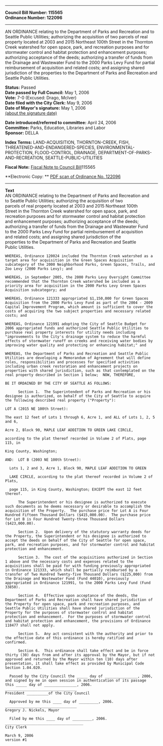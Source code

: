 * * * * *  
  
**Council Bill Number: [](#h0)[](#h2)115565**   
**Ordinance Number: 122096**  
  
* * * * *  
  
AN ORDINANCE relating to the Department of Parks and Recreation and to Seattle Public Utilities; authorizing the acquisition of two parcels of real property located at 2003 and 2015 Northeast 100th Street in the Thornton Creek watershed for open space, park, and recreation purposes and for stormwater control and habitat protection and enhancement purposes; authorizing acceptance of the deeds; authorizing a transfer of funds from the Drainage and Wastewater Fund to the 2000 Parks Levy Fund for partial reimbursement of acquisition and related costs; and assigning shared jurisdiction of the properties to the Department of Parks and Recreation and Seattle Public Utilities.  
  
**Status:** Passed   
**Date passed by Full Council:** May 1, 2006   
**Vote:** 7-0 (Excused: Drago, McIver)   
**Date filed with the City Clerk:** May 9, 2006   
**Date of Mayor's signature:** May 1, 2006   
[(about the signature date)](/~public/approvaldate.htm)   
  
  
**Date introduced/referred to committee:** April 24, 2006   
**Committee:** Parks, Education, Libraries and Labor   
**Sponsor:** DELLA   
  
**Index Terms:** LAND-ACQUISITION, THORNTON-CREEK, FISH, THREATENED-AND-ENDANGERED-SPECIES, ENVIRONMENTAL-PROTECTION, FLOOD-CONTROL, DRAINAGE, DEPARTMENT-OF-PARKS-AND-RECREATION, SEATTLE-PUBLIC-UTILITIES  
  
**Fiscal Note:** [Fiscal Note to Council Bill](http://clerk.seattle.gov/~public/fnote/115565.htm)[](#h1)[](#h3)115565  
  
**Electronic Copy: ** [PDF scan of Ordinance No. 122096](/~archives/Ordinances/Ord_122096.pdf)  
  
* * * * *  
  
**Text**  
    AN ORDINANCE relating to the Department of Parks and Recreation and  
    to Seattle Public Utilities; authorizing the acquisition of two  
    parcels of real property located at 2003 and 2015 Northeast 100th  
    Street in the Thornton Creek watershed for open space, park, and  
    recreation purposes and for stormwater control and habitat protection  
    and enhancement purposes; authorizing acceptance of the deeds;  
    authorizing a transfer of funds from the Drainage and Wastewater Fund  
    to the 2000 Parks Levy Fund for partial reimbursement of acquisition  
    and related costs; and assigning shared jurisdiction of the  
    properties to the Department of Parks and Recreation and Seattle  
    Public Utilities.  
  
    WHEREAS, Ordinance 120024 included the Thornton Creek watershed as a  
    target area for acquisition in the Green Spaces Acquisition  
    subcategory of the 2000 Neighborhood Parks, Green Spaces, Trails, and  
    Zoo Levy (2000 Parks Levy); and  
  
    WHEREAS, in September 2005, the 2000 Parks Levy Oversight Committee  
    recommended that the Thornton Creek watershed be included as a  
    priority area for acquisition in the 2000 Parks Levy Green Spaces  
    Acquisition subcategory; and  
  
    WHEREAS, Ordinance 121333 appropriated $1,150,000 for Green Spaces  
    Acquisition from the 2000 Parks Levy Fund as part of the 2004 - 2009  
    Capital Improvement Program, which amount is sufficient to cover the  
    costs of acquiring the two subject properties and necessary related  
    costs; and  
  
    WHEREAS, Ordinance 121991 adopting the City of Seattle Budget for  
    2006 appropriated funds and authorized Seattle Public Utilities to  
    purchase real property interests for utility needs including  
    "improvements to the City's drainage system to reduce the harmful  
    effects of stormwater runoff on creeks and receiving water bodies by  
    improving water quality and protecting or enhancing habitat;" and  
  
    WHEREAS, the Department of Parks and Recreation and Seattle Public  
    Utilities are developing a Memorandum of Agreement that will define  
    roles, responsibilities and processes for specified activities  
    including urban creek restoration and enhancement projects on  
    properties with shared jurisdiction, such as that contemplated on the  
    real property described in Section 1 below;  NOW, THEREFORE,  
  
    BE IT ORDAINED BY THE CITY OF SEATTLE AS FOLLOWS:  
  
          Section 1.  The Superintendent of Parks and Recreation or his  
    designee is authorized, on behalf of the City of Seattle to acquire  
    the following described real property ("Property"):  
  
    LOT A (2015 NE 100th Street):  
  
    The east 12 feet of Lots 1 through 6, Acre 1, and ALL of Lots 1, 2, 5  
    and 6,  
  
    Acre 2, Block 90, MAPLE LEAF ADDITION TO GREEN LAKE CIRCLE,  
  
    according to the plat thereof recorded in Volume 2 of Plats, page  
    115, in  
  
    King County, Washington;  
  
    AND:  LOT B (2003 NE 100th Street):  
  
      Lots 1, 2 and 3, Acre 1, Block 90, MAPLE LEAF ADDITION TO GREEN  
  
      LAKE CIRCLE, according to the plat thereof recorded in Volume 2 of  
    Plats,  
  
      page 115, in King County, Washington; EXCEPT the east 12 feet  
    thereof.  
  
          The Superintendent or his designee is authorized to execute  
    such documents as he deems necessary or desirable to accomplish the  
    acquisition of the Property.  The purchase price for Lot A is Four  
    Hundred Fifteen Thousand Dollars ($415,000.00).  The purchase price  
    for Lot B is Four Hundred Twenty-three Thousand Dollars  
    ($423,000.00).  
  
          Section 2.  Upon delivery of the statutory warranty deeds for  
    the Property, the Superintendent or his designee is authorized to  
    accept the deeds on behalf of the City of Seattle for open space,  
    park, and recreation purposes, and for stormwater control and habitat  
    protection and enhancement.  
  
          Section 3.  The cost of the acquisitions authorized in Section  
    1 above and the necessary costs and expenses related to the  
    acquisitions shall be paid for with funding previously appropriated  
    in Ordinance 121333, which shall be partially reimbursed by a  
    transfer of Two Hundred Twenty-five Thousand Dollars ($225,000) from  
    the Drainage and Wastewater Fund (Fund 44010), previously  
    appropriated in Ordinance 121991, to the 2000 Parks Levy Fund (Fund  
    33850).  
  
          Section 4.  Effective upon acceptance of the deeds, the  
    Department of Parks and Recreation shall have shared jurisdiction of  
    the Property for open space, park and recreation purposes, and  
    Seattle Public Utilities shall have shared jurisdiction of the  
    Property for the purposes of stormwater control and habitat  
    protection and enhancement.  For the purposes of stormwater control  
    and habitat protection and enhancement, the provisions of Ordinance  
    118477 shall not apply.  
  
          Section 5.  Any act consistent with the authority and prior to  
    the effective date of this ordinance is hereby ratified and  
    confirmed.  
  
          Section 6.  This ordinance shall take effect and be in force  
    thirty (30) days from and after its approval by the Mayor, but if not  
    approved and returned by the Mayor within ten (10) days after  
    presentation, it shall take effect as provided by Municipal Code  
    Section 1.04.020.  
  
      Passed by the City Council the _____ day of _______________, 2006,  
    and signed by me in open session in authentication of its passage  
    this _____ day of _______________, 2006.  
    _________________________________  
    President __________of the City Council  
  
      Approved by me this ____ day of _________, 2006.  
    _________________________________  
    Gregory J. Nickels, Mayor  
  
      Filed by me this ____ day of _________, 2006.  
    ____________________________________  
    City Clerk  
  
    March 9, 2006  
    version #1  
